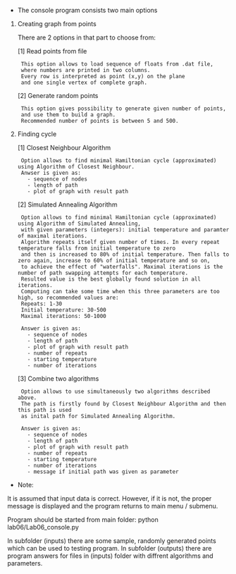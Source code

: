 - The console program consists two main options
1. Creating graph from points
   
	There are 2 options in that part to choose from:
   
	  [1] Read points from file
   
        This option allows to load sequence of floats from .dat file,
        where numbers are printed in two columns.
        Every row is interpreted as point (x,y) on the plane 
        and one single vertex of complete graph.
        
    [2] Generate random points

        This option gives possibility to generate given number of points,
        and use them to build a graph.
        Recommended number of points is between 5 and 500.
    
2. Finding cycle
    
   [1] Closest Neighbour Algorithm
    
        Option allows to find minimal Hamiltonian cycle (approximated) using Algorithm of Closest Neighbour. 
        Anwser is given as:
          - sequence of nodes
          - length of path
          - plot of graph with result path 

   [2] Simulated Annealing Algorithm
        
        Option allows to find minimal Hamiltonian cycle (approximated) using Algorithm of Simulated Annealing,
        with given parameters (integers): initial temperature and paramter of maximal iterations.
        Algorithm repeats itself given number of times. In every repeat temperature falls from initial temperature to zero 
        and then is increased to 80% of initial temperature. Then falls to zero again, increase to 60% of initial temperature and so on, 
        to achieve the effect of "waterfalls". Maximal iterations is the number of path swapping attempts for each temperature. 
        Resulted value is the best globally found solution in all iterations. 
        Computing can take some time when this three parameters are too high, so recommended values are: 
        Repeats: 1-30 
        Initial temperature: 30-500 
        Maximal iterations: 50-1000
        
        Answer is given as:
          - sequence of nodes
          - length of path
          - plot of graph with result path
          - number of repeats
          - starting temperature
          - number of iterations
            
   [3] Combine two algorithms
   
        Option allows to use simultaneously two algorithms described above.
        The path is firstly found by Closest Neighbour Algorithm and then this path is used 
        as inital path for Simulated Annealing Algorithm.
        
        Answer is given as:
          - sequence of nodes
          - length of path
          - plot of graph with result path
          - number of repeats
          - starting temperature
          - number of iterations
          - message if initial path was given as parameter
        
 - Note:
 
 It is assumed that input data is correct.
 However, if it is not, the proper message is displayed and the program returns to main menu / submenu.

 Program should be started from main folder: python lab06/Lab06_console.py
 
 In subfolder (inputs) there are some sample, randomly generated points which can be used to testing program.
 In subfolder (outputs) there are program answers for files in (inputs) folder with diffrent algorithms and parameters. 
